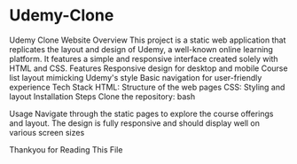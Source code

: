 # Udemy-Clone

Udemy Clone Website
Overview
This project is a static web application that replicates the layout and design of Udemy, a well-known online learning platform. It features a simple and responsive interface created solely with HTML and CSS.
Features
Responsive design for desktop and mobile
Course list layout mimicking Udemy's style
Basic navigation for user-friendly experience
Tech Stack
HTML: Structure of the web pages
CSS: Styling and layout
Installation
Steps
Clone the repository:
bash

Usage
Navigate through the static pages to explore the course offerings and layout.
The design is fully responsive and should display well on various screen sizes

Thankyou for Reading This File

